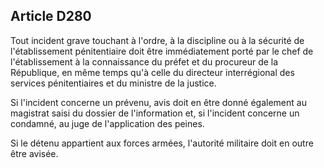 Article D280
----
Tout incident grave touchant à l'ordre, à la discipline ou à la sécurité de
l'établissement pénitentiaire doit être immédiatement porté par le chef de
l'établissement à la connaissance du préfet et du procureur de la République, en
même temps qu'à celle du directeur interrégional des services pénitentiaires et
du ministre de la justice.

Si l'incident concerne un prévenu, avis doit en être donné également au
magistrat saisi du dossier de l'information et, si l'incident concerne un
condamné, au juge de l'application des peines.

Si le détenu appartient aux forces armées, l'autorité militaire doit en outre
être avisée.
